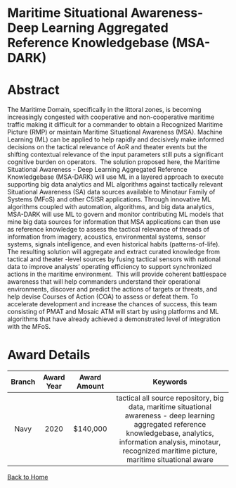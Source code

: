 
Maritime Situational Awareness- Deep Learning Aggregated Reference Knowledgebase (MSA-DARK)
===========================================================================================

# Abstract


The Maritime Domain, specifically in the littoral zones, is becoming increasingly congested with cooperative and non-cooperative maritime traffic making it difficult for a commander to obtain a Recognized Maritime Picture (RMP) or maintain Maritime Situational Awareness (MSA). Machine Learning (ML) can be applied to help rapidly and decisively make informed decisions on the tactical relevance of AoR and theater events but the shifting contextual relevance of the input parameters still puts a significant cognitive burden on operators.  The solution proposed here, the Maritime Situational Awareness - Deep Learning Aggregated Reference Knowledgebase (MSA-DARK) will use ML in a layered approach to execute supporting big data analytics and ML algorithms against tactically relevant Situational Awareness (SA) data sources available to Minotaur Family of Systems (MFoS) and other C5ISR applications. Through innovative ML algorithms coupled with automation, algorithms, and big data analytics, MSA-DARK will use ML to govern and monitor contributing ML models that mine big data sources for information that MSA applications can then use as reference knowledge to assess the tactical relevance of threads of information from imagery, acoustics, environmental systems, sensor systems, signals intelligence, and even historical habits (patterns-of-life). The resulting solution will aggregate and extract curated knowledge from tactical and theater -level sources by fusing tactical sensors with national data to improve analysts’ operating efficiency to support synchronized actions in the maritime environment.  This will provide coherent battlespace awareness that will help commanders understand their operational environments, discover and predict the actions of targets or threats, and help devise Courses of Action (COA) to assess or defeat them. To accelerate development and increase the chances of success, this team consisting of PMAT and Mosaic ATM will start by using platforms and ML algorithms that have already achieved a demonstrated level of integration with the MFoS.  

# Award Details

|Branch|Award Year|Award Amount|Keywords|
| :---: | :---: | :---: | :---: |
|Navy|2020|$140,000|tactical all source repository, big data, maritime situational awareness - deep learning aggregated reference knowledgebase, analytics, information analysis, minotaur, recognized maritime picture, maritime situational aware|
  
  


[Back to Home](https://github.com/chrischow/dod_sbir_awards#2158)